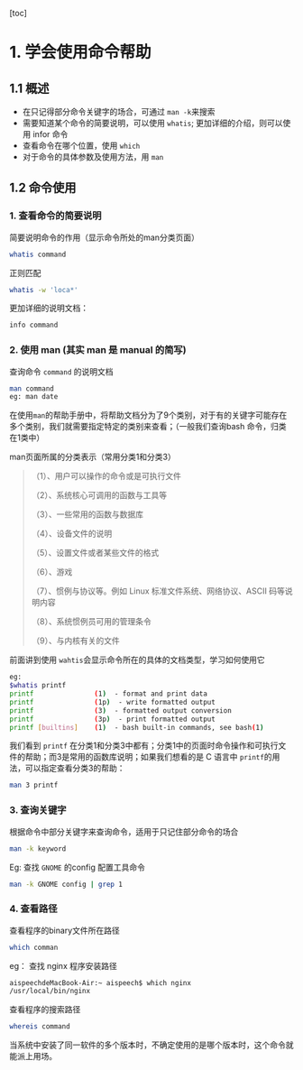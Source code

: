 [toc]

# 1. 学会使用命令帮助

## 1.1 概述

- 在只记得部分命令关键字的场合，可通过 `man -k`来搜索
- 需要知道某个命令的简要说明，可以使用 `whatis`; 更加详细的介绍，则可以使用 infor 命令
- 查看命令在哪个位置，使用 `which`
- 对于命令的具体参数及使用方法，用 `man`

## 1.2 命令使用

### 1. 查看命令的简要说明

简要说明命令的作用（显示命令所处的man分类页面）

```bash
whatis command
```

正则匹配

```bash
whatis -w 'loca*'
```

更加详细的说明文档：

```bash
info command
```

### 2. 使用 man (其实 man 是 manual 的简写)

查询命令 `command` 的说明文档

```bash
man command
eg: man date
```

在使用`man`的帮助手册中，将帮助文档分为了9个类别，对于有的关键字可能存在多个类别，我们就需要指定特定的类别来查看；（一般我们查询bash 命令，归类在1类中）

man页面所属的分类表示（常用分类1和分类3）

> （1）、用户可以操作的命令或是可执行文件
>
> （2）、系统核心可调用的函数与工具等
>
> （3）、一些常用的函数与数据库
>
> （4）、设备文件的说明
>
> （5）、设置文件或者某些文件的格式
>
> （6）、游戏
>
> （7）、惯例与协议等。例如 Linux 标准文件系统、网络协议、ASCII 码等说明内容
>
> （8）、系统惯例员可用的管理条令
>
> （9）、与内核有关的文件

前面讲到使用 `wahtis`会显示命令所在的具体的文档类型，学习如何使用它

```bash
eg:
$whatis printf
printf               (1)  - format and print data
printf               (1p)  - write formatted output
printf               (3)  - formatted output conversion
printf               (3p)  - print formatted output
printf [builtins]    (1)  - bash built-in commands, see bash(1)
```

我们看到 `printf` 在分类1和分类3中都有；分类1中的页面时命令操作和可执行文件的帮助；而3是常用的函数库说明；如果我们想看的是 C 语言中 `printf`的用法，可以指定查看分类3的帮助：

```bash
man 3 printf
```

### 3. 查询关键字

根据命令中部分关键字来查询命令，适用于只记住部分命令的场合

```bash
man -k keyword
```

Eg: 查找 `GNOME` 的config 配置工具命令

```bash
man -k GNOME config | grep 1
```

### 4. 查看路径

查看程序的binary文件所在路径

```bash
which comman
```

eg： 查找 nginx 程序安装路径

```bash
aispeechdeMacBook-Air:~ aispeech$ which nginx
/usr/local/bin/nginx
```

查看程序的搜索路径

```bash
whereis command
```

当系统中安装了同一软件的多个版本时，不确定使用的是哪个版本时，这个命令就能派上用场。